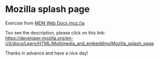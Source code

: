 # Mozilla splash page

Exercise from [MDN Web Docs moz://a](https://developer.mozilla.org/en-US/)

Too see the description, please click on this link: <https://developer.mozilla.org/en-US/docs/Learn/HTML/Multimedia_and_embedding/Mozilla_splash_page>

Thanks in advance and have a nice day!
